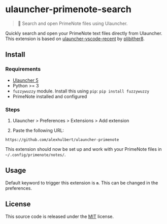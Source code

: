 # ulauncher-primenote-search

> 📝 Search and open PrimeNote files using Ulauncher.

Quickly search and open your PrimeNote text files directly from Ulauncher. This extension is based on [ulauncher-vscode-recent](https://github.com/plibither8/ulauncher-vscode-recent) by [plibither8](https://github.com/plibither8).

## Install

### Requirements

- [Ulauncher 5](https://ulauncher.io/)
- Python >= 3
- `fuzzywuzzy` module.
  Install this using `pip`: `pip install fuzzywuzzy`
- PrimeNote installed and configured

### Steps

1. Ulauncher > Preferences > Extensions > Add extension

2. Paste the following URL:
```
https://github.com/alexhulbert/ulauncher-primenote
```

This extension should now be set up and work with your PrimeNote files in `~/.config/primenote/notes/`.

## Usage

Default keyword to trigger this extension is **`n`**. This can be changed in the preferences.

## License

This source code is released under the [MIT](LICENSE) license.
